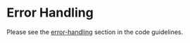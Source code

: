 

# Error Handling

Please see the [error-handling](https://docs.pulpproject.org/contributing/architecture/error-handling.html) section in the
code guidelines.
